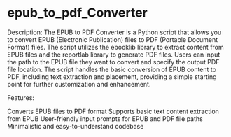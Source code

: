 # epub_to_pdf_Converter
Description:
The EPUB to PDF Converter is a Python script that allows you to convert EPUB (Electronic Publication) files to PDF (Portable Document Format) files. The script utilizes the ebooklib library to extract content from EPUB files and the reportlab library to generate PDF files. Users can input the path to the EPUB file they want to convert and specify the output PDF file location. The script handles the basic conversion of EPUB content to PDF, including text extraction and placement, providing a simple starting point for further customization and enhancement.

Features:

Converts EPUB files to PDF format
Supports basic text content extraction from EPUB
User-friendly input prompts for EPUB and PDF file paths
Minimalistic and easy-to-understand codebase
